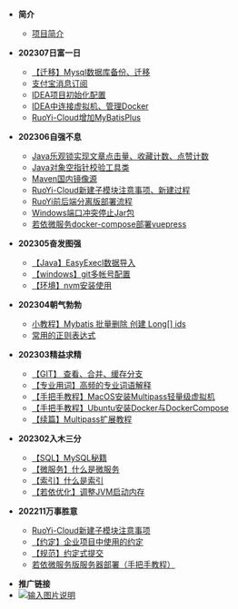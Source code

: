 <!-- _sidebar.md -->

* **简介**
  * [项目简介](/plus-ui/home.md)


* **202307日富一日**
  * [【迁移】Mysql数据库备份、迁移](/article-release/202307日富一日/【迁移】Mysql数据库备份、迁移.md)
  * [支付宝消息订阅](/article-release/202307日富一日/支付宝消息订阅.md)
  * [IDEA项目初始化配置](/article-release/202307日富一日/IDEA项目初始化配置.md)
  * [IDEA中连接虚拟机、管理Docker](/article-release/202307日富一日/IDEA中连接虚拟机、管理Docker.md)
  * [RuoYi-Cloud增加MyBatisPlus](/article-release/202307日富一日/RuoYi-Cloud增加MyBatisPlus.md)

* **202306自强不息**
  * [Java乐观锁实现文章点击量、收藏计数、点赞计数](/article-release/202306自强不息/Java乐观锁实现文章点击量、收藏计数、点赞计数.md)
  * [Java对象空指针校验工具类](/article-release/202306自强不息/Java对象空指针校验工具类.md)
  * [Maven国内镜像源](/article-release/202306自强不息/Maven国内镜像源.md)
  * [RuoYi-Cloud新建子模块注意事项、新建过程](/article-release/202306自强不息/RuoYi-Cloud新建子模块注意事项、新建过程.md)
  * [RuoYi前后端分离版部署流程](/article-release/202306自强不息/RuoYi前后端分离版部署流程.md)
  * [Windows端口冲突停止Jar包](/article-release/202306自强不息/Windows端口冲突停止Jar包.md)
  * [若依微服务docker-compose部署vuepress](/article-release/202306自强不息/若依微服务docker-compose部署vuepress.md)

* **202305奋发图强**
  * [【Java】EasyExecl数据导入](/article-release/202305奋发图强/【Java】EasyExecl数据导入.md)
  * [【windows】git多帐号配置](/article-release/202305奋发图强/【windows】git多帐号配置.md)
  * [【环境】nvm安装使用](/article-release/202305奋发图强/【环境】nvm安装使用.md)

* **202304朝气勃勃**
  * [小教程】Mybatis 批量删除 创建 Long[] ids](/article-release/202304朝气勃勃/【小教程】Mybatis、批量删除、创建、Long[]ids.md)
  * [常用的正则表达式](/article-release/202304朝气勃勃/常用的正则表达式.md)

* **202303精益求精**
  * [【GIT】 查看、合并、缓存分支](/article-release/202303精益求精/【GIT】查看、合并、缓存分支.md)
  * [【专业用词】高频的专业词语解释](/article-release/202303精益求精/【专业用词】高频的专业词语解释.md)
  * [【手把手教程】MacOS安装Multipass轻量级虚拟机](/article-release/202303精益求精/【手把手教程】MacOS安装Multipass轻量级虚拟机.md)
  * [【手把手教程】Ubuntu安装Docker与DockerCompose](/article-release/202303精益求精/【手把手教程】Ubuntu安装Docker与DockerCompose.md)
  * [【续篇】Multipass扩展教程](/article-release/202303精益求精/【续篇】Multipass扩展教程.md)

* **202302入木三分**
  * [【SQL】MySQL秘籍](/article-release/202302入木三分/【SQL】MySQL秘籍.md)
  * [【微服务】什么是微服务](/article-release/202302入木三分/【微服务】什么是微服务.md)
  * [【索引】什么是索引](/article-release/202302入木三分/【索引】什么是索引.md)
  * [【若依优化】调整JVM启动内存](/article-release/202302入木三分/【若依优化】调整JVM启动内存.md)

* **202211万事胜意**
  * [RuoYi-Cloud新建子模块注意事项](/article-release/202211万事胜意/RuoYi-Cloud新建子模块注意事项.md)
  * [【约定】企业项目中使用的约定](/article-release/202211万事胜意/【约定】企业项目中使用的约定.md)
  * [【规范】约定式提交](/article-release/202211万事胜意/【规范】约定式提交.md)
  * [若依微服务版服务器部署（手把手教程）](/article-release/202211万事胜意/若依微服务版服务器部署（手把手教程）.md)

- **推广链接**
- [![输入图片说明](https://upload-dianshi-1255598498.file.myqcloud.com/upload/nodir/345X200-9ae456f58874df499adf7c331c02cb0fed12b81d.jpg "2023-11-17=>2026-11-17")](https://curl.qcloud.com/u9SqGQSo)
